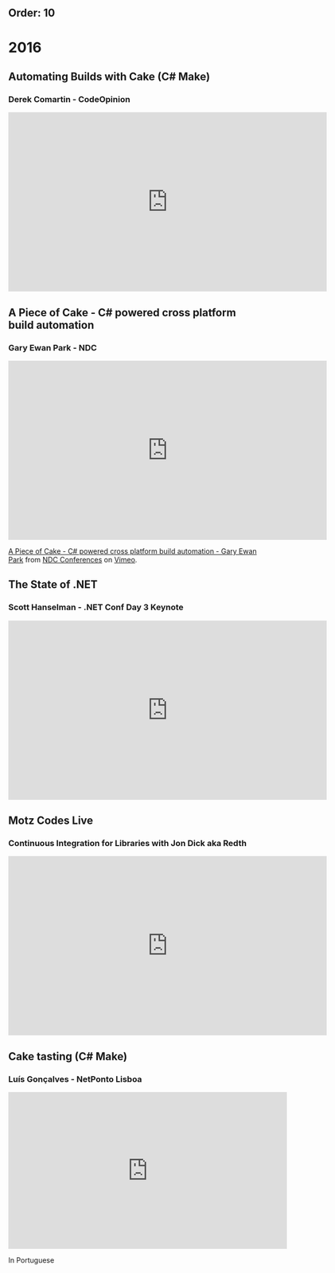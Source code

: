 Order: 10
---

# 2016

## Automating Builds with Cake (C# Make)
### Derek Comartin - CodeOpinion

<iframe width="640" height="360" src="https://www.youtube.com/embed/Y9T6568jlnc" frameborder="0" allowfullscreen></iframe>

## A Piece of Cake - C# powered cross platform build automation
### Gary Ewan Park - NDC

<iframe src="https://player.vimeo.com/video/171704581" width="640" height="360" frameborder="0" webkitallowfullscreen mozallowfullscreen allowfullscreen></iframe>
<p><a href="https://vimeo.com/171704581">A Piece of Cake - C# powered cross platform build automation - Gary Ewan Park</a> from <a href="https://vimeo.com/ndcconferences">NDC Conferences</a> on <a href="https://vimeo.com">Vimeo</a>.</p>

## The State of .NET
### Scott Hanselman - .NET Conf Day 3 Keynote

<iframe src="https://channel9.msdn.com/Events/dotnetConf/2016/NET-Conf-Day-3-Keynote-Scott-Hanselman/player" width="640" height="360" allowFullScreen frameBorder="0"></iframe>

## Motz Codes Live
### Continuous Integration for Libraries with Jon Dick aka Redth

<iframe width="640" height="360" src="https://www.youtube.com/embed/D0gWjHhJ3IU" frameborder="0" allowfullscreen></iframe>

## Cake tasting (C# Make)
### Luís Gonçalves - NetPonto Lisboa

<iframe width="560" height="315" src="https://www.youtube.com/embed/NdKNmtf9nIU" frameborder="0" allowfullscreen></iframe>
<p>In Portuguese</p>

